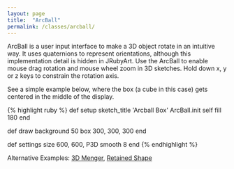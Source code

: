 ```yaml
---
layout: page
title:  "ArcBall"
permalink: /classes/arcball/
---
```


ArcBall is a user input interface to make a 3D object rotate in an intuitive way. It uses quaternions to represent orientations, although this implementation detail is hidden in JRubyArt. Use the ArcBall to enable mouse drag rotation and mouse wheel zoom in 3D sketches. Hold down x, y or z keys to constrain the rotation axis.

See a simple example below, where the box (a cube in this case) gets centered in the middle of the display. 

{% highlight ruby %}
def setup
  sketch_title 'Arcball Box'
  ArcBall.init self
  fill 180
end

def draw
  background 50 
  box 300, 300, 300
end

def settings
  size 600, 600, P3D
  smooth 8
end
{% endhighlight %}

Alternative Examples: [3D Menger][menger], [Retained Shape][shape]

[menger]: https://github.com/ruby-processing/samples4ruby-processing3/blob/master/processing_app/library/vecmath/vec3d/retained_menger.rb
[shape]: https://github.com/ruby-processing/samples4ruby-processing3/blob/master/processing_app/library/vecmath/arcball/arcball_shape.rb
